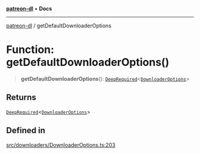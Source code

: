 [**patreon-dl**](../README.md) • **Docs**

***

[patreon-dl](../README.md) / getDefaultDownloaderOptions

# Function: getDefaultDownloaderOptions()

> **getDefaultDownloaderOptions**(): [`DeepRequired`](../type-aliases/DeepRequired.md)\<[`DownloaderOptions`](../interfaces/DownloaderOptions.md)\>

## Returns

[`DeepRequired`](../type-aliases/DeepRequired.md)\<[`DownloaderOptions`](../interfaces/DownloaderOptions.md)\>

## Defined in

[src/downloaders/DownloaderOptions.ts:203](https://github.com/patrickkfkan/patreon-dl/blob/7c1cd2021db5cdb3733758940f1bc6aab660b08d/src/downloaders/DownloaderOptions.ts#L203)
